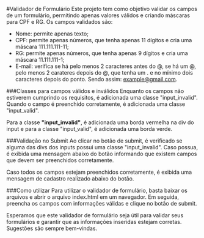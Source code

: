 #Validador de Formulário
Este projeto tem como objetivo validar os campos de um formulário, permitindo apenas valores válidos e criando máscaras para CPF e RG. Os campos validados são:

- Nome: permite apenas texto;
- CPF: permite apenas números, que tenha apenas 11 dígitos e cria uma máscara 111.111.111-11;
- RG: permite apenas números, que tenha apenas 9 dígitos e cria uma máscara 11.111.111-1;
- E-mail: verifica se há pelo menos 2 caracteres antes do @, se há um @, pelo menos 2 carateres depois do @, que tenha um . e no mínimo dois caracteres depois do ponto. Sendo assim: example@gmail.com.

###Classes para campos válidos e inválidos
Enquanto os campos não estiverem cumprindo os requisitos, é adicionada uma classe "input_invalid". Quando o campo é preenchido corretamente, é adicionada uma classe "input_valid".

Para a classe __"input_invalid"__, é adicionada uma borda vermelha na div do input e para a classe "input_valid", é adicionada uma borda verde.

###Validação no Submit
Ao clicar no botão de submit, é verificado se alguma das divs dos inputs possui uma classe "input_invalid". Caso possua, é exibida uma mensagem abaixo do botão informando que existem campos que devem ser preenchidos corretamente.

Caso todos os campos estejam preenchidos corretamente, é exibida uma mensagem de cadastro realizado abaixo do botão.

###Como utilizar
Para utilizar o validador de formulário, basta baixar os arquivos e abrir o arquivo index.html em um navegador. Em seguida, preencha os campos com informações válidas e clique no botão de submit.

Esperamos que este validador de formulário seja útil para validar seus formulários e garantir que as informações inseridas estejam corretas. Sugestões são sempre bem-vindas.
